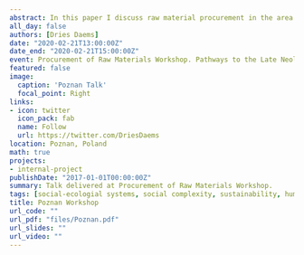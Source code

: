 ```yaml
---
abstract: In this paper I discuss raw material procurement in the area of Sagalassos from Iron Age to Hellenistic times, using a framework of social complexity and social-ecological systems.
all_day: false
authors: [Dries Daems]
date: "2020-02-21T13:00:00Z"
date_end: "2020-02-21T15:00:00Z"
event: Procurement of Raw Materials Workshop. Pathways to the Late Neolithic of Central and Western Anatolia.
featured: false
image:
  caption: 'Poznan Talk'
  focal_point: Right
links:
- icon: twitter
  icon_pack: fab
  name: Follow
  url: https://twitter.com/DriesDaems
location: Poznan, Poland
math: true
projects:
- internal-project
publishDate: "2017-01-01T00:00:00Z"
summary: Talk delivered at Procurement of Raw Materials Workshop.
tags: [social-ecologial systems, social complexity, sustainability, human-environment interactions, raw material procurement, agent-based modelling]
title: Poznan Workshop
url_code: ""
url_pdf: "files/Poznan.pdf"
url_slides: ""
url_video: ""
---
```

